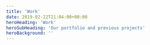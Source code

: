 ```yaml
---
title: 'Work'
date: 2019-02-22T21:04:00+00:00
heroHeading: 'Work'
heroSubHeading: 'Our portfolio and previous projects'
heroBackground: ''
---
```


